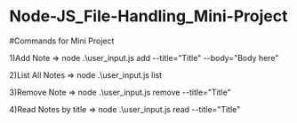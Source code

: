 # Node-JS_File-Handling_Mini-Project

#Commands for Mini Project


1)Add Note =>
node .\user_input.js add --title="Title" --body="Body here"

2)List All Notes =>
node .\user_input.js list

3)Remove Note =>
node .\user_input.js remove --title="Title"

4)Read Notes by title =>
node .\user_input.js read --title="Title"
